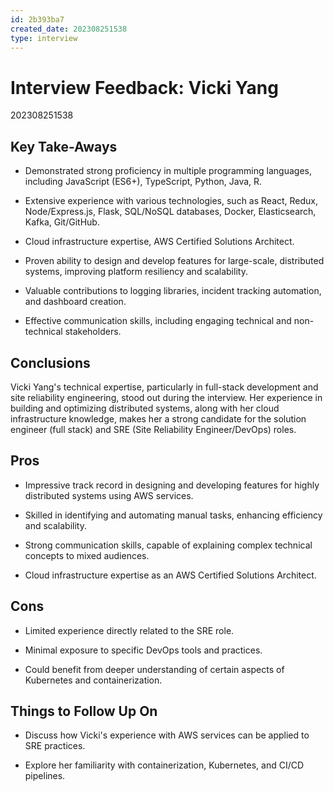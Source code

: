 ```yaml
---
id: 2b393ba7 
created_date: 202308251538
type: interview
---
```


# Interview Feedback: Vicki Yang

202308251538

## Key Take-Aways

- Demonstrated strong proficiency in multiple programming languages, including JavaScript (ES6+), TypeScript, Python, Java, R.

- Extensive experience with various technologies, such as React, Redux, Node/Express.js, Flask, SQL/NoSQL databases, Docker, Elasticsearch, Kafka, Git/GitHub.

- Cloud infrastructure expertise, AWS Certified Solutions Architect.

- Proven ability to design and develop features for large-scale, distributed systems, improving platform resiliency and scalability.

- Valuable contributions to logging libraries, incident tracking automation, and dashboard creation.

- Effective communication skills, including engaging technical and non-technical stakeholders.

## Conclusions

Vicki Yang's technical expertise, particularly in full-stack development and site reliability engineering, stood out during the interview. Her experience in building and optimizing distributed systems, along with her cloud infrastructure knowledge, makes her a strong candidate for the solution engineer (full stack) and SRE (Site Reliability Engineer/DevOps) roles.

## Pros
- Impressive track record in designing and developing features for highly distributed systems using AWS services.

- Skilled in identifying and automating manual tasks, enhancing efficiency and scalability.

- Strong communication skills, capable of explaining complex technical concepts to mixed audiences.

- Cloud infrastructure expertise as an AWS Certified Solutions Architect.

## Cons

- Limited experience directly related to the SRE role.

- Minimal exposure to specific DevOps tools and practices.

- Could benefit from deeper understanding of certain aspects of Kubernetes and containerization.

## Things to Follow Up On

- Discuss how Vicki's experience with AWS services can be applied to SRE practices.

- Explore her familiarity with containerization, Kubernetes, and CI/CD pipelines.
